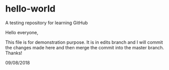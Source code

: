 # hello-world
A testing repository for learning GitHub

Hello everyone,

This file is for demonstration purpose. It is in edits branch and I will commit the changes made here and then merge the commit into the master branch.\
Thanks!

09/08/2018
